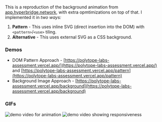 This is a reproduction of the background animation from [app.hyperbridge.network](https://app.hyperbridge.network), with
extra opmtimizations on top of that. I implemented it in _two ways:_

1. **Pattern** - This uses inline SVG (direct insertion into the DOM) with `<pattern>`/`<use>` tiling.
2. **Alternative** - This uses external SVG as a CSS background.

### Demos

* DOM Pattern Approach - [https://polytope-labs-assessment.vercel.app/](https://polytope-labs-assessment.vercel.app/)
  and [https://polytope-labs-assessment.vercel.app/pattern](https://polytope-labs-assessment.vercel.app/pattern)
* Background Image
  Approach - [https://polytope-labs-assessment.vercel.app/background](https://polytope-labs-assessment.vercel.app/background)

### GIFs
<p class="flex">
    <img src="/public/demo.gif" alt="demo video for animation" />
    <img src="/public/rj.gif" alt="demo video showing responsiveness" />
</p>
